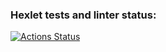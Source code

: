 ### Hexlet tests and linter status:
[![Actions Status](https://github.com/kaamosdao/frontend-project-lvl1/workflows/hexlet-check/badge.svg)](https://github.com/kaamosdao/frontend-project-lvl1/actions)